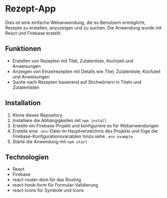 # Rezept-App

Dies ist eine einfache Webanwendung, die es Benutzern ermöglicht, Rezepte zu erstellen, anzuzeigen und zu suchen. Die Anwendung wurde mit React und Firebase erstellt.

## Funktionen

- Erstellen von Rezepten mit Titel, Zutatenliste, Kochzeit und Anweisungen
- Anzeigen von Einzelrezepten mit Details wie Titel, Zutatenliste, Kochzeit und Anweisungen
- Suche nach Rezepten basierend auf Stichwörtern in Titeln und Zutatenlisten

## Installation

1. Klone dieses Repository
2. Installiere die Abhängigkeiten mit `npm install`
3. Erstelle ein Firebase-Projekt und konfiguriere es für Webanwendungen
4. Erstelle eine `.env`-Datei im Hauptverzeichnis des Projekts und füge die Firebase-Konfigurationsvariablen hinzu sehe `.env.example`
5. Starte die Anwendung mit `npm start`

## Technologien

- React
- Firebase
- react-router-dom für das Routing
- react-hook-form für Formular-Validierung
- react-icons für Symbole und Icons
